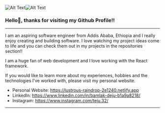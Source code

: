 ![Alt Text](https://media.tenor.com/qVW4iS42iC4AAAAC/lebron-james-dancing.gif)![Alt Text](https://media4.giphy.com/media/bGgsc5mWoryfgKBx1u/200w.gif?cid=6c09b952lmc2n8cvtj7x60hu4qvvuiaur0j4bk0w9lc1f37d&rid=200w.gif&ct=g)

### Hello👋, thanks for visiting my Github Profile!!

-----------------------------------------------------------------------------------------------------------------------------------------------------------

I am an aspiring software engineer from Addis Ababa, Ethiopia and I really enjoy creating and building software. I love watching my project ideas come to life and you can check them out in my projects in the repositories section!! 

I am a huge fan of web development and I love working with the React framework. 

If you would like to learn more about my experiences, hobbies and the technologies I've worked with, please visit my personal website.

- Personal Website: https://lustrous-raindrop-2e1240.netlify.app
- LinkedIn: https://www.linkedin.com/in/bamlak-deju-b1a9a8218/
- Instagram: https://www.instagram.com/teju.32/

-----------------------------------------------------------------------------------------------------------------------------------------------------------
